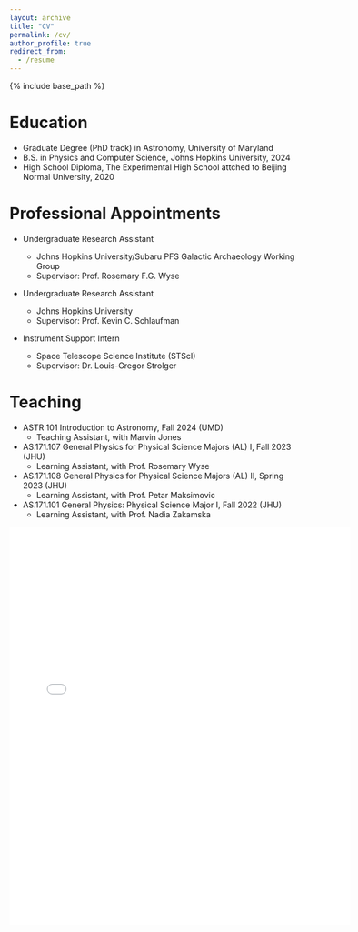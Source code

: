 ```yaml
---
layout: archive
title: "CV"
permalink: /cv/
author_profile: true
redirect_from:
  - /resume
---
```


{% include base_path %}

Education
======
* Graduate Degree (PhD track) in Astronomy, University of Maryland
* B.S. in Physics and Computer Science, Johns Hopkins University, 2024
* High School Diploma, The Experimental High School attched to Beijing Normal University, 2020

Professional Appointments
======
* Undergraduate Research Assistant
  * Johns Hopkins University/Subaru PFS Galactic Archaeology Working Group
  * Supervisor: Prof. Rosemary F.G. Wyse

* Undergraduate Research Assistant
  * Johns Hopkins University
  * Supervisor: Prof. Kevin C. Schlaufman
  
* Instrument Support Intern
  * Space Telescope Science Institute (STScI)
  * Supervisor: Dr. Louis-Gregor Strolger

Teaching
======
* ASTR 101 Introduction to Astronomy, Fall 2024 (UMD)
  * Teaching Assistant, with Marvin Jones
* AS.171.107 General Physics for Physical Science Majors (AL) I, Fall 2023 (JHU)
  * Learning Assistant, with Prof. Rosemary Wyse
* AS.171.108 General Physics for Physical Science Majors (AL) II, Spring 2023 (JHU)
  * Learning Assistant, with Prof. Petar Maksimovic
* AS.171.101 General Physics: Physical Science Major I, Fall 2022 (JHU)
  * Learning Assistant, with Prof. Nadia Zakamska

<embed src="{{ site.baseurl }}/files/Ding_CV.pdf" width="600" height="700" type='application/pdf'>